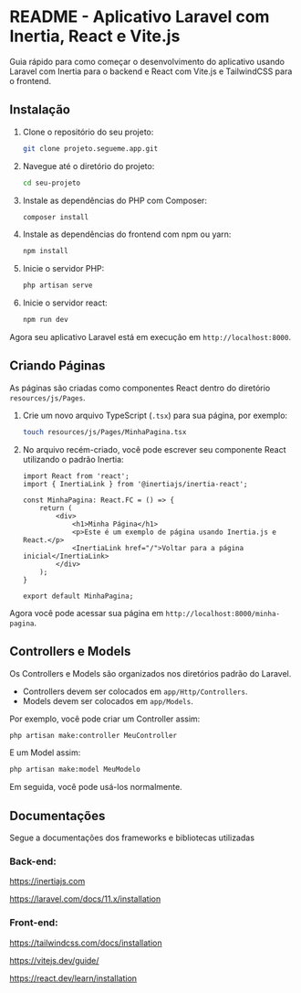 # README - Aplicativo Laravel com Inertia, React e Vite.js

Guia rápido para como começar o desenvolvimento do aplicativo usando Laravel com Inertia para o backend e React com Vite.js e TailwindCSS para o frontend.

## Instalação

1. Clone o repositório do seu projeto:

   ```bash
   git clone projeto.segueme.app.git
   ```

2. Navegue até o diretório do projeto:

   ```bash
   cd seu-projeto
   ```

3. Instale as dependências do PHP com Composer:

   ```bash
   composer install
   ```

4. Instale as dependências do frontend com npm ou yarn:

   ```bash
   npm install
   ```

5. Inicie o servidor PHP:

   ```bash
   php artisan serve
   ```

6. Inicie o servidor react:

   ```bash
   npm run dev
   ```

Agora seu aplicativo Laravel está em execução em `http://localhost:8000`.

## Criando Páginas

As páginas são criadas como componentes React dentro do diretório `resources/js/Pages`.

1. Crie um novo arquivo TypeScript (`.tsx`) para sua página, por exemplo:

   ```bash
   touch resources/js/Pages/MinhaPagina.tsx
   ```

2. No arquivo recém-criado, você pode escrever seu componente React utilizando o padrão Inertia:

   ```tsx
   import React from 'react';
   import { InertiaLink } from '@inertiajs/inertia-react';

   const MinhaPagina: React.FC = () => {
       return (
           <div>
               <h1>Minha Página</h1>
               <p>Este é um exemplo de página usando Inertia.js e React.</p>
               <InertiaLink href="/">Voltar para a página inicial</InertiaLink>
           </div>
       );
   }

   export default MinhaPagina;
   ```

Agora você pode acessar sua página em `http://localhost:8000/minha-pagina`.

## Controllers e Models

Os Controllers e Models são organizados nos diretórios padrão do Laravel.

- Controllers devem ser colocados em `app/Http/Controllers`.
- Models devem ser colocados em `app/Models`.

Por exemplo, você pode criar um Controller assim:

```bash
php artisan make:controller MeuController
```

E um Model assim:

```bash
php artisan make:model MeuModelo
```

Em seguida, você pode usá-los normalmente.

## Documentações

Segue a documentações dos frameworks e bibliotecas utilizadas

### Back-end:
https://inertiajs.com

https://laravel.com/docs/11.x/installation


### Front-end:

https://tailwindcss.com/docs/installation

https://vitejs.dev/guide/

https://react.dev/learn/installation